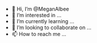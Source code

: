 - 👋 Hi, I’m @MeganAlbee
- 👀 I’m interested in ...
- 🌱 I’m currently learning ...
- 💞️ I’m looking to collaborate on ...
- 📫 How to reach me ...


<!---
MeganAlbee/MeganAlbee is a ✨ special ✨ repository because its `README.md` (this file) appears on your GitHub profile.
You can click the Preview link to take a look at your changes.
--->
